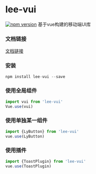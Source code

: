 # lee-vui
[![npm version](https://badge.fury.io/js/lee-vui.svg)](https://www.npmjs.com/package/lee-vui)
基于vue构建的移动端UI库

### 文档链接
[文档链接](http://www.jessica-liyan.cn/lee-vui/)

### 安装
```js
npm install lee-vui --save
```

### 使用全局组件
```js
import vui from 'lee-vui'
Vue.use(vui)
```

### 使用单独某一组件
```js
import {LyButton} from 'lee-vui'
vue.use(LyButton)
```

### 使用插件
```js
import {ToastPlugin} from 'lee-vui'
vue.use(ToastPlugin)
```